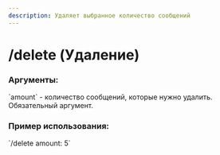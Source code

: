 ```yaml
---
description: Удаляет выбранное количество сообщений
---
```


# /delete (Удаление)

### Аргументы:

\`amount\` - количество сообщений, которые нужно удалить. Обязательный аргумент.

### Пример использования:

\`/delete amount: 5\`
